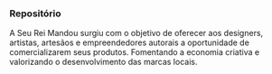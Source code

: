 ﻿### Repositório ###

A Seu Rei Mandou surgiu com o objetivo de oferecer aos designers, artistas, artesãos e empreendedores autorais a oportunidade de comercializarem seus produtos. Fomentando a economia criativa e valorizando o desenvolvimento das marcas locais.



